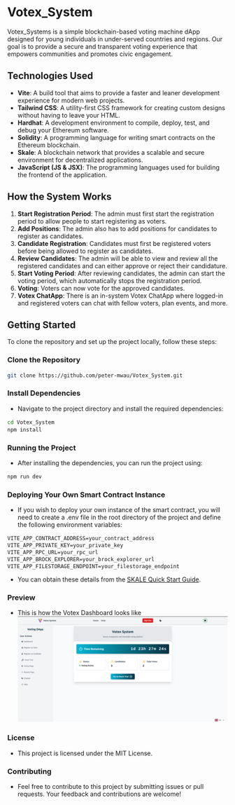 # Votex_System

Votex_Systems is a simple blockchain-based voting machine dApp designed for young individuals in under-served countries and regions. Our goal is to provide a secure and transparent voting experience that empowers communities and promotes civic engagement.

## Technologies Used

- **Vite**: A build tool that aims to provide a faster and leaner development experience for modern web projects.
- **Tailwind CSS**: A utility-first CSS framework for creating custom designs without having to leave your HTML.
- **Hardhat**: A development environment to compile, deploy, test, and debug your Ethereum software.
- **Solidity**: A programming language for writing smart contracts on the Ethereum blockchain.
- **Skale**: A blockchain network that provides a scalable and secure environment for decentralized applications.
- **JavaScript (JS & JSX)**: The programming languages used for building the frontend of the application.

## How the System Works

1. **Start Registration Period**: The admin must first start the registration period to allow people to start registering as voters.
2. **Add Positions**: The admin also has to add positions for candidates to register as candidates.
3. **Candidate Registration**: Candidates must first be registered voters before being allowed to register as candidates.
4. **Review Candidates**: The admin will be able to view and review all the registered candidates and can either approve or reject their candidature.
5. **Start Voting Period**: After reviewing candidates, the admin can start the voting period, which automatically stops the registration period.
6. **Voting**: Voters can now vote for the approved candidates.
7. **Votex ChatApp**: There is an in-system Votex ChatApp where logged-in and registered voters can chat with fellow voters, plan events, and more.

## Getting Started

To clone the repository and set up the project locally, follow these steps:

### Clone the Repository

```bash
git clone https://github.com/peter-mwau/Votex_System.git
```

### Install Dependencies

- Navigate to the project directory and install the required dependencies:

```bash
cd Votex_System
npm install
```

### Running the Project

- After installing the dependencies, you can run the project using:

```bash
npm run dev
```

### Deploying Your Own Smart Contract Instance

- If you wish to deploy your own instance of the smart contract, you will need to create a .env file in the root directory of the project and define the following environment variables:

```env
VITE_APP_CONTRACT_ADDRESS=your_contract_address
VITE_APP_PRIVATE_KEY=your_private_key
VITE_APP_RPC_URL=your_rpc_url
VITE_APP_BROCK_EXPLORER=your_brock_explorer_url
VITE_APP_FILESTORAGE_ENDPOINT=your_filestorage_endpoint
```

- You can obtain these details from the [SKALE Quick Start Guide](https://docs.skale.space/quick-start/deploy-to-testnet/).

### Preview

- This is how the Votex Dashboard looks like
  ![Votex Homepage](public/homepage_votex.png)

### License

- This project is licensed under the MIT License.

### Contributing

- Feel free to contribute to this project by submitting issues or pull requests. Your feedback and contributions are welcome!
